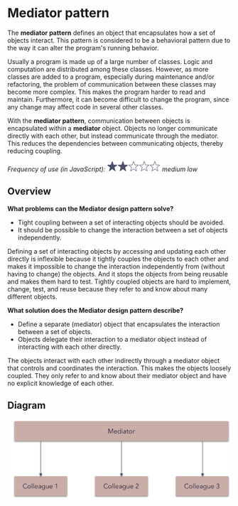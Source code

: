 # Mediator pattern

The **mediator pattern** defines an object that encapsulates how a set of objects interact. This pattern is considered to be a behavioral pattern due to the way it can alter the program's running behavior.

Usually a program is made up of a large number of classes. Logic and computation are distributed among these classes. However, as more classes are added to a program, especially during maintenance and/or refactoring, the problem of communication between these classes may become more complex. This makes the program harder to read and maintain. Furthermore, it can become difficult to change the program, since any change may affect code in several other classes.

With the **mediator pattern**, communication between objects is encapsulated within a **mediator** object. Objects no longer communicate directly with each other, but instead communicate through the mediator. This reduces the dependencies between communicating objects, thereby reducing coupling.

_Frequency of use (in JavaScript): ![medium low](../../assets/frequency/medium-low.png) medium low_

## Overview

**What problems can the Mediator design pattern solve?**

- Tight coupling between a set of interacting objects should be avoided.
- It should be possible to change the interaction between a set of objects independently.

Defining a set of interacting objects by accessing and updating each other directly is inflexible because it tightly couples the objects to each other and makes it impossible to change the interaction independently from (without having to change) the objects. And it stops the objects from being reusable and makes them hard to test.
Tightly coupled objects are hard to implement, change, test, and reuse because they refer to and know about many different objects.

**What solution does the Mediator design pattern describe?**

- Define a separate (mediator) object that encapsulates the interaction between a set of objects.
- Objects delegate their interaction to a mediator object instead of interacting with each other directly.

The objects interact with each other indirectly through a mediator object that controls and coordinates the interaction.
This makes the objects loosely coupled. They only refer to and know about their mediator object and have no explicit knowledge of each other.

## Diagram

![mediator](../../assets/diagrams/mediator.png)
